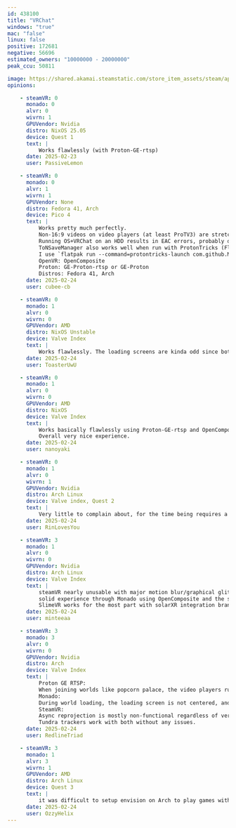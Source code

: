 ```yaml
---
id: 438100
title: "VRChat"
windows: "true"
mac: "false"
linux: false
positive: 172681
negative: 56696
estimated_owners: "10000000 - 20000000"
peak_ccu: 50811

image: https://shared.akamai.steamstatic.com/store_item_assets/steam/apps/438100/header.jpg?t=1729272027
opinions:

    - steamVR: 0
      monado: 0
      alvr: 0
      wivrn: 1
      GPUVendor: Nvidia
      distro: NixOS 25.05
      device: Quest 1
      text: |
          Works flawlessly (with Proton-GE-rtsp)
      date: 2025-02-23
      user: PassiveLemon

    - steamVR: 0
      monado: 0
      alvr: 1
      wivrn: 1
      GPUVendor: None
      distro: Fedora 41, Arch
      device: Pico 4
      text: |
          Works pretty much perfectly.
          Non-16:9 videos on video players (at least ProTV3) are stretched, while on Windows they are letterboxed. Not sure if this is a Unity issue.
          Running OS+VRChat on an HDD results in EAC errors, probably due to a speed bottleneck. Moving to an SSD resolved it for me.
          ToNSaveManager also works well when run with ProtonTricks (FlatPak `com.github.Matoking.protontricks`) in the VRChat prefix. (May need to set flatpak permissions to allow it access to the `ToNSaveManager.exe`)
          I use `flatpak run --command=protontricks-launch com.github.Matoking.protontricks --appid 438100 ./ToNSaveManager.exe` to run it, plus `notify-send` to tell me when my launch script runs (since it takes a while to launch) and if it stops.
          OpenVR: OpenComposite
          Proton: GE-Proton-rtsp or GE-Proton
          Distros: Fedora 41, Arch
      date: 2025-02-24
      user: cubee-cb

    - steamVR: 0
      monado: 1
      alvr: 0
      wivrn: 0
      GPUVendor: AMD
      distro: NixOS Unstable
      device: Valve Index
      text: |
          Works flawlessly. The loading screens are kinda odd since both the "Loading" text and preview image are just of to the side stacked on top of each other and not angled right, but it doesnt affect anything at all, you can still read if its loading or connecting, you can still play the Game just fine. It just looks kinda odd.
      date: 2025-02-24
      user: ToasterUwU

    - steamVR: 0
      monado: 1
      alvr: 0
      wivrn: 0
      GPUVendor: AMD
      distro: NixOS
      device: Valve Index
      text: |
          Works basically flawlessly using Proton-GE-rtsp and OpenComposite. Haven't tried XRizer much, but from my usage it's seemed flawless for me. Documentation for setup on NixOS is pretty good, too. Nixpkgs overlays such as nixpkgs-xr for nightly builds of XR packages like Monado, Wlx-Overlay-s, Wayvr-Dashboard and others exist and makes it feel truly cutting edge. Performance is excellent with AMD only hardware 7900XTX and 5800x3D. Video players cause performance dips, but that's to be expected. Assuming 60fps, it will probably dip by about 10fps when looking at it or when it's active. FBT works flawlessly as long as STEAMVR_LH_ENABLE is set in the Monado environment.
          Overall very nice experience.
      date: 2025-02-24
      user: nanoyaki

    - steamVR: 0
      monado: 1
      alvr: 0
      wivrn: 1
      GPUVendor: Nvidia
      distro: Arch Linux
      device: Valve index, Quest 2
      text: |
          Very little to complain about, for the time being requires a [Custom Proton Version](https://github.com/SpookySkeletons/proton-ge-rtsp) for proper video player and live stream support 
      date: 2025-02-24
      user: RinLovesYou

    - steamVR: 3
      monado: 1
      alvr: 0
      wivrn: 0
      GPUVendor: Nvidia
      distro: Arch Linux
      device: Valve Index
      text: |
          steamVR nearly unusable with major motion blur/graphical glitches at higher refresh rates, playable if there's really no other option
          solid experience through Monado using OpenComposite and the steamVR Lighthouse driver and wlx-overlay-s, comparable to and in some situations outperforms windows - use GE-Proton-RTSP for proper fixes relating to video players
          SlimeVR works for the most part with solarXR integration branch built using Envision, and alternatively works well using OSC
      date: 2025-02-24
      user: minteeaa

    - steamVR: 3
      monado: 3
      alvr: 0
      wivrn: 0
      GPUVendor: Nvidia
      distro: Arch
      device: Valve Index
      text: |
          Proton GE RTSP:
          When joining worlds like popcorn palace, the video players run at fast-forward speed until they catch up, however the audio and video is never correctly synced even after it catches up.
          Monado:
          During world loading, the loading screen is not centered, and has a strange white border, and you can sometimes also see some hints of the loading world.
          SteamVR:
          Async reprojection is mostly non-functional regardless of version which makes sustaining high FPS incredibly important, and you also have constant double images while moving head.
          Tundra trackers work with both without any issues.
      date: 2025-02-24
      user: RedlineTriad

    - steamVR: 3
      monado: 1
      alvr: 3
      wivrn: 1
      GPUVendor: AMD
      distro: Arch Linux
      device: Quest 3
      text: |
          it was difficult to setup envision on Arch to play games with WiVRn but after discovering that I had a 4 year old pipewire config and removed it. things ran more smoothly. VRChat when a video player in the world will micro stutter terribly with SteamVR/ALVR and under envison/WiVRn it works perfectly fine
      date: 2025-02-24
      user: OzzyHelix
---
```

